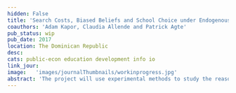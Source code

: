 ```yaml
---
hidden: False
title: 'Search Costs, Biased Beliefs and School Choice under Endogenous Consideration Sets'
coauthors: 'Adam Kapor, Claudia Allende and Patrick Agte'
pub_status: wip
pub_date: 2017
location: The Dominican Republic
desc:
cats: public-econ education development info io
link_jour:
image:   'images/journalThumbnails/workinprogress.jpg'
abstract: 'The project will use experimental methods to study the reasons parents make school choices with very little information about options available to them. The research will study the relative importance of two mechanisms through which this occurs: (i) difficulty and cost of acquiring information about school characteristics, and/or (ii) families have incorrect beliefs about the distribution of schools, believing that all schools are the same. The research will develop a theoretical model based on parent's beliefs about school quality and how these beliefs change as they receive new information. The research will then test this theory by providing different amounts of information to parents to see how this affects their school choice decisions. The pilot study was conducted in 2017 in Santo Domingo, Dominican Republic. This research is now funded by the National Science Foundation grant 1919504 and the first research output from this project is titled Search Costs, Biased Beliefs and School Choice under Endogenous Consideration Sets, coauthored with Adam Kapor, Claudia Allende and Patrick Agte.'
---
```

